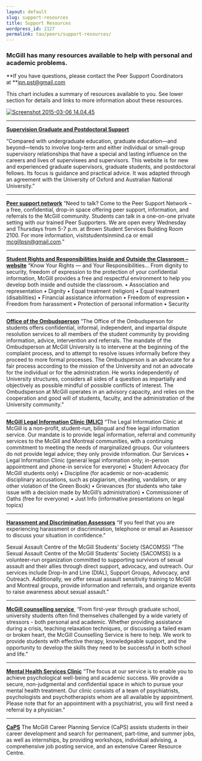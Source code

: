 ```yaml
---
layout: default
slug: support-resources
title: Support Resources
wordpress_id: 2127
permalink: tau/peers/support-resources/
---
```


### McGill has many resources available to help with personal and academic problems.



**If you have questions, please contact the Peer Support Coordinators at **[ipn.pst@gmail.com](mailto:ipn.pst@gmail.com)

This chart includes a summary of resources available to you. See lower section for details and links to more information about these resources.

[![Screenshot 2015-03-06 14.04.45](https://gsaneuro.files.wordpress.com/2015/02/screenshot-2015-03-06-14-04-45.png?w=800)](https://gsaneuro.files.wordpress.com/2015/02/screenshot-2015-03-06-14-04-45.png)

_________________________




[**Supervision Graduate and Postdoctoral Support**](http://www.mcgill.ca/ipn/continuing/conflict)

“Compared with undergraduate education, graduate education—and beyond—tends to involve long-term and either individual or small-group supervisory relationships that have a special and lasting influence on the careers and lives of supervisees and supervisors.
This website is for new and experienced graduate supervisors, graduate students, and postdoctoral fellows. Its focus is guidance and practical advice. It was adapted through an agreement with the University of Oxford and Australian National University.”


_________________________________



[**Peer support network**](http://ssmu.mcgill.ca/studentsinmind/psn.html)
“Need to talk? Come to the Peer Support Network – a free, confidential, drop-in space offering peer support, information, and referrals to the McGill community. Students can talk in a one-on-one private setting with our trained Peer Supporters. We are open every Wednesday and Thursdays from 5-7 p.m. at Brown Student Services Building Room 2100. For more information, visitstudentsinmind.ca or email mcgillpsn@gmail.com.”

___________________________________

[**Student Rights and Responsibilities Inside and Outside the Classroom – website**](https://www.mcgill.ca/students/srr/)
“Know Your Rights — and Your Responsibilities...
From dignity to security, freedom of expression to the protection of your confidential information, McGill provides a free and respectful environment to help you develop both inside and outside the classroom.
• Association and representation
• Dignity
• Equal treatment (religion)
• Equal treatment (disabilities)
• Financial assistance information
• Freedom of expression
• Freedom from harassment
• Protection of personal information
• Security

_____________________


[**Office of the Ombudsperson**](http://www.mcgill.ca/ombudsperson/meet)
“The Office of the Ombudsperson for students offers confidential, informal, independent, and impartial dispute resolution services to all members of the student community by providing information, advice, intervention and referrals.
The mandate of the Ombudsperson at McGill University is to intervene at the beginning of the complaint process, and to attempt to resolve issues informally before they proceed to more formal processes.
The Ombudsperson is an advocate for a fair process according to the mission of the University and not an advocate for the individual or for the administration. He works independently of University structures, considers all sides of a question as impartially and objectively as possible mindful of possible conflicts of interest. The Ombudsperson at McGill operates in an advisory capacity, and relies on the cooperation and good will of students, faculty, and the administration of the University community.”

____________________________

**[McGill Legal Information Clinic (MLIC)](http://licm.mcgill.ca/site.php?lang=en)**
“The Legal Information Clinic at McGill is a non-profit, student-run, bilingual and free legal information service. Our mandate is to provide legal information, referral and community services to the McGill and Montreal communities, with a continuing commitment to meeting the needs of marginalized groups.
Our volunteers do not provide legal advice; they only provide information.
Our Services
• Legal Information Clinic (general legal information only; in-person appointment and phone-in service for everyone)
• Student Advocacy (for McGill students only)
• Discipline (for academic or non-academic disciplinary accusations, such as plagiarism, cheating, vandalism, or any other violation of the Green Book)
• Grievances (for students who take issue with a decision made by McGill’s administration)
• Commissioner of Oaths (free for everyone)
• Just Info (informative presentations on legal topics)

_____________________________

[**Harassment and Discrimination Assessors**](https://www.mcgill.ca/harass/)
“If you feel that you are experiencing harassment or discrimination, telephone or email an Assessor to discuss your situation in confidence.”

Sexual Assault Centre of the McGill Students’ Society (SACOMSS)
“The Sexual Assault Centre of the McGill Students' Society (SACOMSS) is a volunteer-run organization committed to supporting survivors of sexual assault and their allies through direct support, advocacy, and outreach.
Our services include Drop-In and Line (DIAL), Support Groups, Advocacy, and Outreach. Additionally, we offer sexual assault sensitivity training to McGill and Montreal groups, provide information and referrals, and organize events to raise awareness about sexual assault.”

______________________________


[**McGill counselling service** ](http://www.mcgill.ca/counselling/)
“From first-year through graduate school, university students often find themselves challenged by a wide variety of stressors - both personal and academic. Whether providing assistance during a crisis, teaching relaxation techniques, or discussing a failed exam or broken heart, the McGill Counselling Service is here to help. We work to provide students with effective therapy, knowledgeable support, and the opportunity to develop the skills they need to be successful in both school and life.”

______________________________

[**Mental Health Services Clinic**](https://www.mcgill.ca/mentalhealth/)
“The focus at our service is to enable you to achieve psychological well-being and academic success. We provide a secure, non-judgmental and confidential space in which to pursue your mental health treatment. Our clinic consists of a team of psychiatrists, psychologists and psychotherapists whom are all available by appointment. Please note that for an appointment with a psychiatrist, you will first need a referral by a physician.”

___________________________

[**CaPS**](http://www.mcgill.ca/caps/)
The McGill Career Planning Service (CaPS) assists students in their career development and search for permanent, part-time, and summer jobs, as well as internships, by providing workshops, individual advising, a comprehensive job posting service, and an extensive Career Resource Centre.
